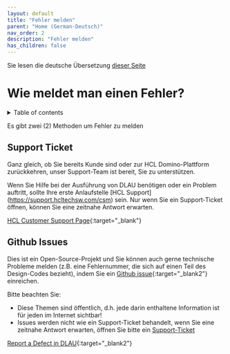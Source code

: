 ```yaml
---
layout: default
title: "Fehler melden"
parent: "Home (German-Deutsch)"
nav_order: 2
description: "Fehler melden"
has_children: false
---
```

Sie lesen die deutsche Übersetzung [dieser Seite](../issues.md)
# Wie meldet man einen Fehler?

<details close markdown="block">
  <summary>
    Table of contents
  </summary>
  {: .text-delta }
1. TOC
{:toc}
</details>

Es gibt zwei (2) Methoden um Fehler zu melden


## Support Ticket
Ganz gleich, ob Sie bereits Kunde sind oder zur HCL Domino-Plattform zurückkehren, unser Support-Team ist bereit, Sie zu unterstützen.

Wenn Sie Hilfe bei der Ausführung von DLAU benötigen oder ein Problem auftritt, sollte Ihre erste Anlaufstelle [HCL Support] (https://support.hcltechsw.com/csm) sein. Nur wenn Sie ein Support-Ticket öffnen, können Sie eine zeitnahe Antwort erwarten.

[HCL Customer Support Page](https://support.hcltechsw.com/csm/){:target="_blank"}


## Github Issues
Dies ist ein Open-Source-Projekt und Sie können auch gerne technische Probleme melden (z.B. eine Fehlernummer, die sich auf einen Teil des Design-Codes bezieht), indem Sie ein [Github issue](https://github.com/HCL-TECH-SOFTWARE/domino-license-analysis-utility-DLAU/issues){:target="_blank2"} einreichen.

Bitte beachten Sie:
* Diese Themen sind öffentlich, d.h. jede darin enthaltene Information ist für jeden im Internet sichtbar!
* Issues werden nicht wie ein Support-Ticket behandelt, wenn Sie eine zeitnahe Antwort erwarten, öffnen Sie bitte ein [Support-Ticket](https://support.hcltechsw.com/csm/)

[Report a Defect in DLAU](https://github.com/HCL-TECH-SOFTWARE/domino-license-analysis-utility-DLAU/issues){:target="_blank2"}
